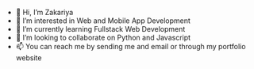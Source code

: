 - 👋 Hi, I’m Zakariya
- 👀 I’m interested in Web and Mobile App Development
- 🌱 I’m currently learning Fullstack Web Development
- 💞️ I’m looking to collaborate on Python and Javascript
- 📫 You can reach me by sending me and email or through my portfolio website

<!---
zakkariyaa/zakkariyaa is a ✨ special ✨ repository because its `README.md` (this file) appears on your GitHub profile.
You can click the Preview link to take a look at your changes.
--->
